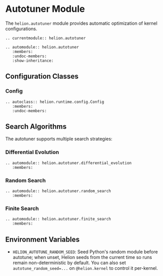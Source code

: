 # Autotuner Module

The `helion.autotuner` module provides automatic optimization of kernel configurations.

```{eval-rst}
.. currentmodule:: helion.autotuner

.. automodule:: helion.autotuner
   :members:
   :undoc-members:
   :show-inheritance:
```

## Configuration Classes

### Config

```{eval-rst}
.. autoclass:: helion.runtime.config.Config
   :members:
   :undoc-members:
```

## Search Algorithms

The autotuner supports multiple search strategies:

### Differential Evolution

```{eval-rst}
.. automodule:: helion.autotuner.differential_evolution
   :members:
```

### Random Search

```{eval-rst}
.. automodule:: helion.autotuner.random_search
   :members:
```

### Finite Search

```{eval-rst}
.. automodule:: helion.autotuner.finite_search
   :members:
```

## Environment Variables

- `HELION_AUTOTUNE_RANDOM_SEED`: Seed Python's random module before autotune; when unset, Helion seeds from the current time so runs remain non-deterministic by default. You can also set ``autotune_random_seed=...`` on ``@helion.kernel`` to control it per-kernel.
